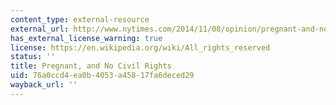 ```yaml
---
content_type: external-resource
external_url: http://www.nytimes.com/2014/11/08/opinion/pregnant-and-no-civil-rights.html?_r=0
has_external_license_warning: true
license: https://en.wikipedia.org/wiki/All_rights_reserved
status: ''
title: Pregnant, and No Civil Rights
uid: 76a0ccd4-ea0b-4053-a458-17fa6deced29
wayback_url: ''
---
```

